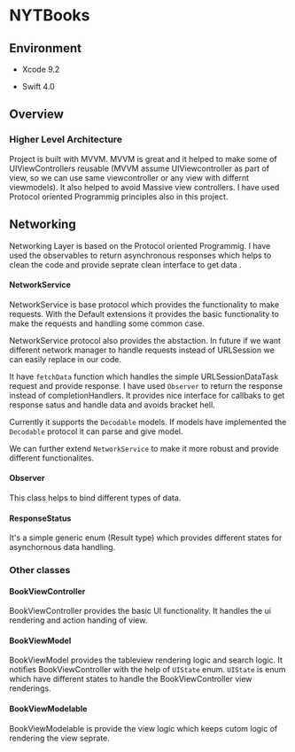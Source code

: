 # NYTBooks


## Environment

* Xcode 9.2

* Swift 4.0

## Overview

### Higher Level Architecture

Project is built with MVVM.  MVVM is great and it helped to make some of  UIViewControllers reusable (MVVM assume UIViewcontroller as part of view, so we can use same viewcontroller or any view with differnt viewmodels). 
It also helped to avoid Massive view controllers. I have used Protocol oriented Programmig principles also in this project.

## Networking

Networking Layer is based on the Protocol oriented Programmig. I have used the observables to return asynchronous responses which helps to clean the code and provide seprate clean interface to get data .


#### NetworkService 

NetworkService is base protocol which provides the functionality to make requests. With the Default extensions it provides the basic functionality
to make the requests and handling some common case.

NetworkService protocol also provides the abstaction. In future if we want different network manager to handle requests instead of URLSession we can easily
replace in our code.

It have ```fetchData``` function which handles the simple URLSessionDataTask request and provide response. I have used ```Observer``` to return the response
instead of completionHandlers. It provides nice interface for callbaks to get response satus and handle data and avoids bracket hell.

Currently it supports the ```Decodable``` models. If models have implemented the ```Decodable``` protocol it can parse and give model.

We can further extend ```NetworkService``` to make it more robust and provide different functionalites.

#### Observer

This class helps to bind different types of data.

#### ResponseStatus 

It's a simple generic enum (Result type) which provides different states for asynchornous data handling.


### Other classes

#### BookViewController 

BookViewController provides the basic UI functionality. It handles the ui rendering and action handing of view.

#### BookViewModel

BookViewModel provides the tableview rendering logic and search logic. It notifies BookViewController with the help of ```UIState``` enum. 
```UIState``` is enum which have different states to handle the BookViewController view renderings.

#### BookViewModelable

BookViewModelable is provide the view logic which keeps cutom logic of rendering the view seprate.








